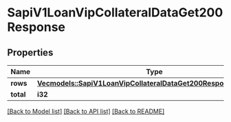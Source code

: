 # SapiV1LoanVipCollateralDataGet200Response

## Properties

Name | Type | Description | Notes
------------ | ------------- | ------------- | -------------
**rows** | [**Vec<models::SapiV1LoanVipCollateralDataGet200ResponseRowsInner>**](_sapi_v1_loan_vip_collateral_data_get_200_response_rows_inner.md) |  | 
**total** | **i32** |  | 

[[Back to Model list]](../README.md#documentation-for-models) [[Back to API list]](../README.md#documentation-for-api-endpoints) [[Back to README]](../README.md)



